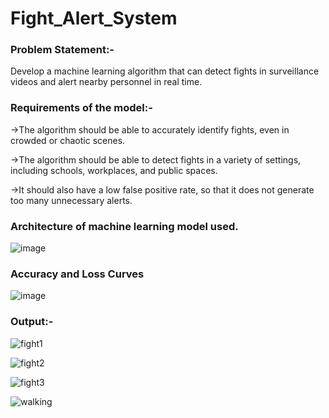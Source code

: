 # Fight_Alert_System

### Problem Statement:-

  Develop a machine learning algorithm that can detect fights in surveillance videos and alert nearby personnel in real time. 

### Requirements of the model:-

  ->The algorithm should be able to accurately identify fights, even in crowded or chaotic scenes.

  ->The algorithm should be able to detect fights in a variety of settings, including schools, workplaces, and public spaces.

  ->It should also have a low false positive rate, so that it does not generate too many unnecessary alerts.

### Architecture of machine learning model used.

![image](https://github.com/vamsikrisna54/Fight_Alert_System/assets/114807260/039ba15b-faad-43a1-9ff2-09279c217058)

### Accuracy and Loss Curves

![image](https://github.com/vamsikrisna54/Fight_Alert_System/assets/114807260/b562541e-81dc-402b-9251-659b01a64ed3)

### Output:-


![fight1](https://github.com/vamsikrisna54/Fight_Alert_System/assets/114807260/16288660-71ef-4cfc-9d07-012ead32781f)

![fight2](https://github.com/vamsikrisna54/Fight_Alert_System/assets/114807260/faca5e63-19f1-4f30-a617-812b30f7317e)

![fight3](https://github.com/vamsikrisna54/Fight_Alert_System/assets/114807260/16872475-01c2-41b6-8de8-654df1f54860)

![walking](https://github.com/vamsikrisna54/Fight_Alert_System/assets/114807260/68c3cf67-add4-4fee-9daf-5d3eec46a2f7)


